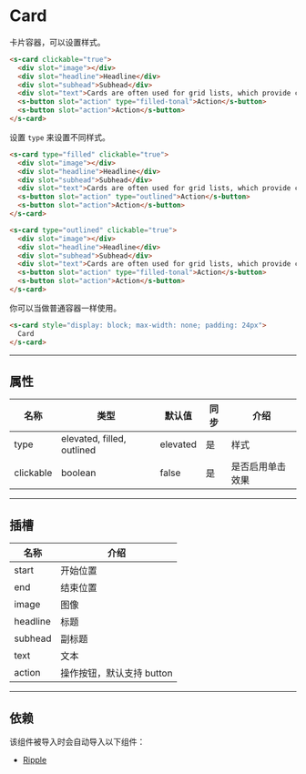 # Card

卡片容器，可以设置样式。

```html preview
<s-card clickable="true">
  <div slot="image"></div>
  <div slot="headline">Headline</div>
  <div slot="subhead">Subhead</div>
  <div slot="text">Cards are often used for grid lists, which provide click effects</div>
  <s-button slot="action" type="filled-tonal">Action</s-button>
  <s-button slot="action">Action</s-button>
</s-card>
```

设置 `type` 来设置不同样式。

```html preview
<s-card type="filled" clickable="true">
  <div slot="image"></div>
  <div slot="headline">Headline</div>
  <div slot="subhead">Subhead</div>
  <div slot="text">Cards are often used for grid lists, which provide click effects</div>
  <s-button slot="action" type="outlined">Action</s-button>
  <s-button slot="action">Action</s-button>
</s-card>

<s-card type="outlined" clickable="true">
  <div slot="image"></div>
  <div slot="headline">Headline</div>
  <div slot="subhead">Subhead</div>
  <div slot="text">Cards are often used for grid lists, which provide click effects</div>
  <s-button slot="action" type="filled-tonal">Action</s-button>
  <s-button slot="action">Action</s-button>
</s-card>
```

你可以当做普通容器一样使用。

```html preview
<s-card style="display: block; max-width: none; padding: 24px">
  Card
</s-card>
```

---

## 属性

| 名称      | 类型                        | 默认值   | 同步 | 介绍            |
| --------- | -------------------------- | -------- | --- | -------------- |
| type      | elevated, filled, outlined | elevated | 是  | 样式            |
| clickable | boolean                    | false    | 是  | 是否启用单击效果 |

---

## 插槽

| 名称     | 介绍                     |
| -------- | ------------------------ |
| start    | 开始位置                  |
| end      | 结束位置                  |
| image    | 图像                     |
| headline | 标题                     |
| subhead  | 副标题                   |
| text     | 文本                     |
| action   | 操作按钮，默认支持 button |

---

## 依赖

该组件被导入时会自动导入以下组件：

- [Ripple](./ripple)
